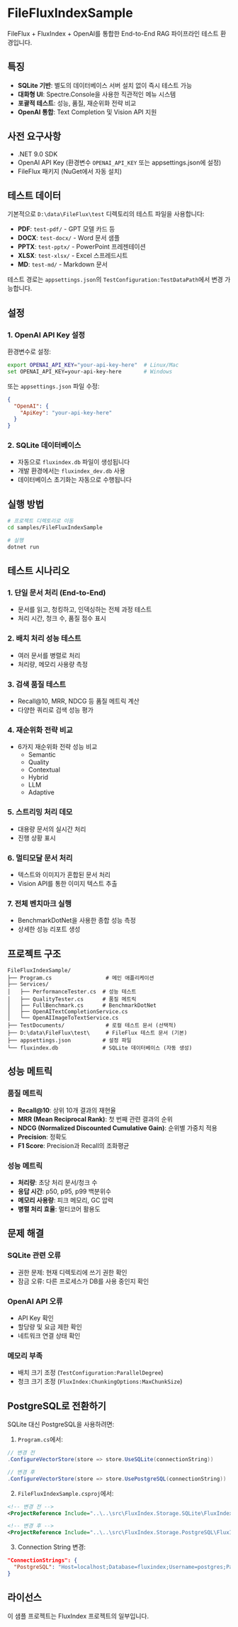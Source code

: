 # FileFluxIndexSample

FileFlux + FluxIndex + OpenAI를 통합한 End-to-End RAG 파이프라인 테스트 환경입니다.

## 특징

- **SQLite 기반**: 별도의 데이터베이스 서버 설치 없이 즉시 테스트 가능
- **대화형 UI**: Spectre.Console을 사용한 직관적인 메뉴 시스템
- **포괄적 테스트**: 성능, 품질, 재순위화 전략 비교
- **OpenAI 통합**: Text Completion 및 Vision API 지원

## 사전 요구사항

- .NET 9.0 SDK
- OpenAI API Key (환경변수 `OPENAI_API_KEY` 또는 appsettings.json에 설정)
- FileFlux 패키지 (NuGet에서 자동 설치)

## 테스트 데이터

기본적으로 `D:\data\FileFlux\test` 디렉토리의 테스트 파일을 사용합니다:
- **PDF**: `test-pdf/` - GPT 모델 카드 등
- **DOCX**: `test-docx/` - Word 문서 샘플
- **PPTX**: `test-pptx/` - PowerPoint 프레젠테이션
- **XLSX**: `test-xlsx/` - Excel 스프레드시트
- **MD**: `test-md/` - Markdown 문서

테스트 경로는 `appsettings.json`의 `TestConfiguration:TestDataPath`에서 변경 가능합니다.

## 설정

### 1. OpenAI API Key 설정

환경변수로 설정:
```bash
export OPENAI_API_KEY="your-api-key-here"  # Linux/Mac
set OPENAI_API_KEY=your-api-key-here       # Windows
```

또는 `appsettings.json` 파일 수정:
```json
{
  "OpenAI": {
    "ApiKey": "your-api-key-here"
  }
}
```

### 2. SQLite 데이터베이스

- 자동으로 `fluxindex.db` 파일이 생성됩니다
- 개발 환경에서는 `fluxindex_dev.db` 사용
- 데이터베이스 초기화는 자동으로 수행됩니다

## 실행 방법

```bash
# 프로젝트 디렉토리로 이동
cd samples/FileFluxIndexSample

# 실행
dotnet run
```

## 테스트 시나리오

### 1. 단일 문서 처리 (End-to-End)
- 문서를 읽고, 청킹하고, 인덱싱하는 전체 과정 테스트
- 처리 시간, 청크 수, 품질 점수 표시

### 2. 배치 처리 성능 테스트
- 여러 문서를 병렬로 처리
- 처리량, 메모리 사용량 측정

### 3. 검색 품질 테스트
- Recall@10, MRR, NDCG 등 품질 메트릭 계산
- 다양한 쿼리로 검색 성능 평가

### 4. 재순위화 전략 비교
- 6가지 재순위화 전략 성능 비교
  - Semantic
  - Quality
  - Contextual
  - Hybrid
  - LLM
  - Adaptive

### 5. 스트리밍 처리 데모
- 대용량 문서의 실시간 처리
- 진행 상황 표시

### 6. 멀티모달 문서 처리
- 텍스트와 이미지가 혼합된 문서 처리
- Vision API를 통한 이미지 텍스트 추출

### 7. 전체 벤치마크 실행
- BenchmarkDotNet을 사용한 종합 성능 측정
- 상세한 성능 리포트 생성

## 프로젝트 구조

```
FileFluxIndexSample/
├── Program.cs                 # 메인 애플리케이션
├── Services/
│   ├── PerformanceTester.cs  # 성능 테스트
│   ├── QualityTester.cs      # 품질 메트릭
│   ├── FullBenchmark.cs      # BenchmarkDotNet
│   ├── OpenAITextCompletionService.cs
│   └── OpenAIImageToTextService.cs
├── TestDocuments/             # 로컬 테스트 문서 (선택적)
├── D:\data\FileFlux\test\     # FileFlux 테스트 문서 (기본)
├── appsettings.json          # 설정 파일
└── fluxindex.db              # SQLite 데이터베이스 (자동 생성)
```

## 성능 메트릭

### 품질 메트릭
- **Recall@10**: 상위 10개 결과의 재현율
- **MRR (Mean Reciprocal Rank)**: 첫 번째 관련 결과의 순위
- **NDCG (Normalized Discounted Cumulative Gain)**: 순위별 가중치 적용
- **Precision**: 정확도
- **F1 Score**: Precision과 Recall의 조화평균

### 성능 메트릭
- **처리량**: 초당 처리 문서/청크 수
- **응답 시간**: p50, p95, p99 백분위수
- **메모리 사용량**: 피크 메모리, GC 압력
- **병렬 처리 효율**: 멀티코어 활용도

## 문제 해결

### SQLite 관련 오류
- 권한 문제: 현재 디렉토리에 쓰기 권한 확인
- 잠금 오류: 다른 프로세스가 DB를 사용 중인지 확인

### OpenAI API 오류
- API Key 확인
- 할당량 및 요금 제한 확인
- 네트워크 연결 상태 확인

### 메모리 부족
- 배치 크기 조정 (`TestConfiguration:ParallelDegree`)
- 청크 크기 조정 (`FluxIndex:ChunkingOptions:MaxChunkSize`)

## PostgreSQL로 전환하기

SQLite 대신 PostgreSQL을 사용하려면:

1. `Program.cs`에서:
```csharp
// 변경 전
.ConfigureVectorStore(store => store.UseSQLite(connectionString))

// 변경 후
.ConfigureVectorStore(store => store.UsePostgreSQL(connectionString))
```

2. `FileFluxIndexSample.csproj`에서:
```xml
<!-- 변경 전 -->
<ProjectReference Include="..\..\src\FluxIndex.Storage.SQLite\FluxIndex.Storage.SQLite.csproj" />

<!-- 변경 후 -->
<ProjectReference Include="..\..\src\FluxIndex.Storage.PostgreSQL\FluxIndex.Storage.PostgreSQL.csproj" />
```

3. Connection String 변경:
```json
"ConnectionStrings": {
  "PostgreSQL": "Host=localhost;Database=fluxindex;Username=postgres;Password=postgres"
}
```

## 라이선스

이 샘플 프로젝트는 FluxIndex 프로젝트의 일부입니다.